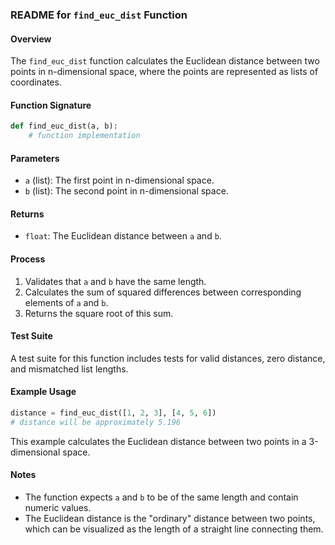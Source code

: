 
### README for `find_euc_dist` Function

#### Overview

The `find_euc_dist` function calculates the Euclidean distance between two points in n-dimensional space, where the points are represented as lists of coordinates.

#### Function Signature

```python
def find_euc_dist(a, b):
    # function implementation
```

#### Parameters

- `a` (list): The first point in n-dimensional space.
- `b` (list): The second point in n-dimensional space.

#### Returns

- `float`: The Euclidean distance between `a` and `b`.

#### Process

1. Validates that `a` and `b` have the same length.
2. Calculates the sum of squared differences between corresponding elements of `a` and `b`.
3. Returns the square root of this sum.

#### Test Suite

A test suite for this function includes tests for valid distances, zero distance, and mismatched list lengths.

#### Example Usage

```python
distance = find_euc_dist([1, 2, 3], [4, 5, 6])
# distance will be approximately 5.196
```

This example calculates the Euclidean distance between two points in a 3-dimensional space.

#### Notes

- The function expects `a` and `b` to be of the same length and contain numeric values.
- The Euclidean distance is the "ordinary" distance between two points, which can be visualized as the length of a straight line connecting them.